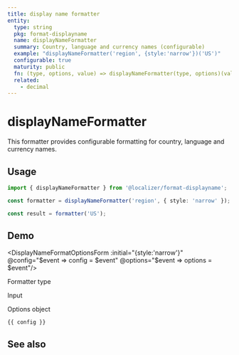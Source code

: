 ```yaml
---
title: display name formatter
entity:
  type: string
  pkg: format-displayname
  name: displayNameFormatter
  summary: Country, language and currency names (configurable)
  example: "displayNameFormatter('region', {style:'narrow'})('US')"
  configurable: true
  maturity: public
  fn: (type, options, value) => displayNameFormatter(type, options)(value)
  related:
    - decimal
---
```


# displayNameFormatter <Package name="format-displayname"/>

This formatter provides configurable formatting for country, language and currency names.

## Usage

```typescript twoslash
import { displayNameFormatter } from '@localizer/format-displayname';

const formatter = displayNameFormatter('region', { style: 'narrow' });

const result = formatter('US');
```

## Demo

<script setup>
  import { ref, computed, watch } from 'vue';
  import { NForm, NFormItem } from 'naive-ui/es/form';
  import { NInputNumber } from 'naive-ui/es/input-number';
  import { NSelect } from 'naive-ui/es/select';
  import { NDivider } from 'naive-ui/es/divider';
  import { NCollapse, NCollapseItem } from 'naive-ui/es/collapse';
  import { NDatePicker } from 'naive-ui/es/date-picker';
  import DisplayNameFormatOptionsForm from './DisplayNameFormatOptionsForm.vue';
  import { countryName, languageName, currencyName } from '@localizer/format';
  import { countries } from '../country-name';
  import { languages } from '../language-name';

  const type = ref('region');
  const typeOptions = ['region','language','currency','dateTimeField'].map(it => ({label: it, value: it}));

  const country = ref('US');
  const countryOptions = countries.map(it => ({label: `${it} - ${countryName(it).localize('en-US')}`, value: it}));

  const language = ref('en');
  const languageOptions = languages.map(it => ({label: `${it} - ${languageName(it).localize('en-US')}`, value: it}));

  const unit = ref('GBP');
  const unitOptions = Intl.supportedValuesOf('currency').map(currency => ({label: `${currency} - ${currencyName(currency).localize('en-US')}`, value: currency}));

  const dateTimeField = ref('year');
  const dateTimeFieldOptions = ["era", "year", "quarter", "month", "weekOfYear", "weekday", "day", "dayPeriod", "hour", "minute", "second", "timeZoneName"].map(it => ({label: it, value: it}))

    const value = computed(() => {
      switch(type.value){
        case 'language':
          if (!country.value) {
            return language.value;
          } else {
            return language.value + '-' + country.value;
          }
        case 'region':
          return country.value;
        case 'currency':
          return unit.value;
        case 'dateTimeField':
          return dateTimeField.value;
      }
    });


  const config = ref();
  const options = ref({});
</script>

<EntityDemo :args="[type, options, value]">

<DisplayNameFormatOptionsForm :initial="{style:'narrow'}" @config="$event => config = $event" @options="$event => options = $event"/>

<NDivider title-placement="left">Formatter type</NDivider>
<NFormItem label="Formatter type"><NSelect filterable v-model:value="type" :options="typeOptions"/></NFormItem>

<NDivider title-placement="left">Input</NDivider>
<NFormItem label="Currency" v-if="type==='currency'"><NSelect filterable v-model:value="unit" :options="unitOptions"/></NFormItem>
<NFormItem label="Language" v-if="type==='language'">
<NSelect filterable v-model:value="language" :options="languageOptions"/>
</NFormItem>
<NFormItem label="Country" v-if="type==='language' || type==='region'">
<NSelect filterable v-model:value="country" :options="countryOptions" clearable/>
</NFormItem>
<NFormItem label="Date/time field" v-if="type==='dateTimeField'"><NSelect filterable v-model:value="dateTimeField" :options="dateTimeFieldOptions"/></NFormItem>

<NDivider title-placement="left">Options object</NDivider>

```-vue
{{ config }}
```

</EntityDemo>

## See also

<Entities />
